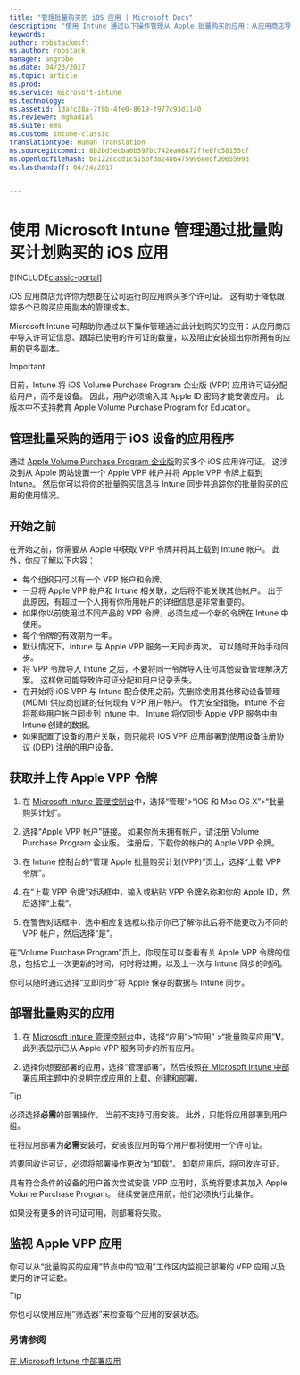 ```yaml
---
title: "管理批量购买的 iOS 应用 | Microsoft Docs"
description: "使用 Intune 通过以下操作管理从 Apple 批量购买的应用：从应用商店导入许可证信息、跟踪已使用的许可证的数量，以及阻止安装超出你所拥有的应用的更多副本。"
keywords: 
author: robstackmsft
ms.author: robstack
manager: angrobe
ms.date: 04/23/2017
ms.topic: article
ms.prod: 
ms.service: microsoft-intune
ms.technology: 
ms.assetid: 1dafc28a-7f8b-4fe0-8619-f977c93d1140
ms.reviewer: mghadial
ms.suite: ems
ms.custom: intune-classic
translationtype: Human Translation
ms.sourcegitcommit: 8b2bd3ecba0b597bc742ea08872ffe8fc58155cf
ms.openlocfilehash: b81228ccd1c515bfd82486475996eecf20655993
ms.lasthandoff: 04/24/2017


---
```


# <a name="manage-ios-apps-you-purchased-through-a-volume-purchase-program-with-microsoft-intune"></a>使用 Microsoft Intune 管理通过批量购买计划购买的 iOS 应用

[!INCLUDE[classic-portal](../includes/classic-portal.md)]

iOS 应用商店允许你为想要在公司运行的应用购买多个许可证。 这有助于降低跟踪多个已购买应用副本的管理成本。

Microsoft Intune 可帮助你通过以下操作管理通过此计划购买的应用：从应用商店中导入许可证信息、跟踪已使用的许可证的数量，以及阻止安装超出你所拥有的应用的更多副本。

> [!Important]
> 目前，Intune 将 iOS Volume Purchase Program 企业版 (VPP) 应用许可证分配给用户，而不是设备。 因此，用户必须输入其 Apple ID 密码才能安装应用。
> 此版本中不支持教育 Apple Volume Purchase Program for Education。

## <a name="manage-volume-purchased-apps-for-ios-devices"></a>管理批量采购的适用于 iOS 设备的应用程序
通过 [Apple Volume Purchase Program 企业版](http://www.apple.com/business/vpp/)购买多个 iOS 应用许可证。 这涉及到从 Apple 网站设置一个 Apple VPP 帐户并将 Apple VPP 令牌上载到 Intune。  然后你可以将你的批量购买信息与 Intune 同步并追踪你的批量购买的应用的使用情况。

## <a name="before-you-start"></a>开始之前
在开始之前，你需要从 Apple 中获取 VPP 令牌并将其上载到 Intune 帐户。 此外，你应了解以下内容：

* 每个组织只可以有一个 VPP 帐户和令牌。
* 一旦将 Apple VPP 帐户和 Intune 相关联，之后将不能关联其他帐户。 出于此原因，有超过一个人拥有你所用帐户的详细信息是非常重要的。
* 如果你以前使用过不同产品的 VPP 令牌，必须生成一个新的令牌在 Intune 中使用。
* 每个令牌的有效期为一年。
* 默认情况下，Intune 与 Apple VPP 服务一天同步两次。 可以随时开始手动同步。
* 将 VPP 令牌导入 Intune 之后，不要将同一令牌导入任何其他设备管理解决方案。 这样做可能导致许可证分配和用户记录丢失。
* 在开始将 iOS VPP 与 Intune 配合使用之前，先删除使用其他移动设备管理 (MDM) 供应商创建的任何现有 VPP 用户帐户。 作为安全措施，Intune 不会将那些用户帐户同步到 Intune 中。 Intune 将仅同步 Apple VPP 服务中由 Intune 创建的数据。
* 如果配置了设备的用户关联，则只能将 iOS VPP 应用部署到使用设备注册协议 (DEP) 注册的用户设备。

## <a name="to-get-and-upload-an-apple-vpp-token"></a>获取并上传 Apple VPP 令牌

1.  在 [Microsoft Intune 管理控制台](https://manage.microsoft.com)中，选择“管理”&gt;“iOS 和 Mac OS X”&gt;“批量购买计划”。

2.  选择“Apple VPP 帐户”链接。 如果你尚未拥有帐户，请注册 Volume Purchase Program 企业版。 注册后，下载你的帐户的 Apple VPP 令牌。

3.  在 Intune 控制台的“管理 Apple 批量购买计划(VPP)”页上，选择“上载 VPP 令牌”。

4.  在“上载 VPP 令牌”对话框中，输入或粘贴 VPP 令牌名称和你的 Apple ID，然后选择“上载”。

5.  在警告对话框中，选中相应复选框以指示你已了解你此后将不能更改为不同的 VPP 帐户，然后选择“是”。

在“Volume Purchase Program”页上，你现在可以查看有关 Apple VPP 令牌的信息，包括它上一次更新的时间，何时将过期，以及上一次与 Intune 同步的时间。

你可以随时通过选择“立即同步”将 Apple 保存的数据与 Intune 同步。

## <a name="to-deploy-a-volume-purchased-app"></a>部署批量购买的应用

1.  在 [Microsoft Intune 管理控制台](https://manage.microsoft.com)中，选择“应用”&gt;“应用” &gt;“批量购买应用”**V**。 此列表显示已从 Apple VPP 服务同步的所有应用。

2.  选择你想要部署的应用，选择“管理部署”，然后按照[在 Microsoft Intune 中部署应用](deploy-apps-in-microsoft-intune.md)主题中的说明完成应用的上载、创建和部署。

> [!TIP]
> 必须选择**必需**的部署操作。 当前不支持可用安装。 此外，只能将应用部署到用户组。

在将应用部署为**必需**安装时，安装该应用的每个用户都将使用一个许可证。

若要回收许可证，必须将部署操作更改为“卸载”。 卸载应用后，将回收许可证。

具有符合条件的设备的用户首次尝试安装 VPP 应用时，系统将要求其加入 Apple Volume Purchase Program。 继续安装应用前，他们必须执行此操作。

如果没有更多的许可证可用，则部署将失败。

## <a name="to-monitor-apple-vpp-apps"></a>监视 Apple VPP 应用
你可以从“批量购买的应用”节点中的“应用”工作区内监视已部署的 VPP 应用以及使用的许可证数。

> [!TIP]
> 你也可以使用应用“筛选器”来检查每个应用的安装状态。

### <a name="see-also"></a>另请参阅
[在 Microsoft Intune 中部署应用](deploy-apps-in-microsoft-intune.md)

